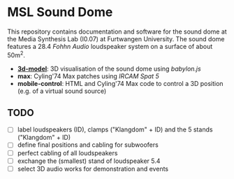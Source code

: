 # MSL Sound Dome 

This repository contains documentation and software for the sound dome at the Media Synthesis Lab (I0.07) at Furtwangen University. The sound dome features a 28.4 *Fohhn Audio* loudspeaker system on a surface of about 50m<sup>2</sup>.

- **[3d-model](https://norbertschnell.github.io/sounddome-msl/3d-model/public/)**:
  3D visualisation of the sound dome using *babylon.js*
- **max**: Cyling'74 Max patches using *IRCAM Spat 5*
- **mobile-control**: HTML and Cyling'74 Max code to control a 3D position (e.g. of a virtual sound source)

## TODO

- [ ] label loudspeakers (ID), clamps ("Klangdom" + ID) and the 5 stands ("Klangdom" + ID)
- [ ] define final positions and cabling for subwoofers
- [ ] perfect cabling of all loudspeakers
- [ ] exchange the (smallest) stand of loudspeaker 5.4
- [ ] select 3D audio works for demonstration and events
